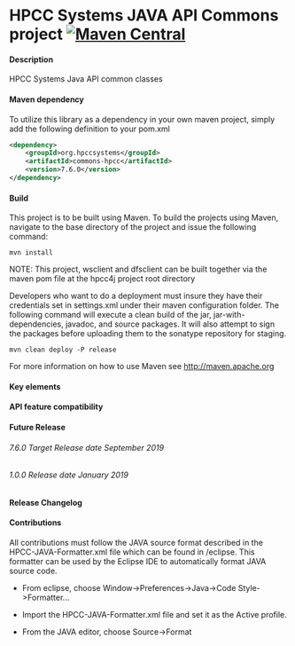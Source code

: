HPCC Systems JAVA API Commons project [![Maven Central](https://maven-badges.herokuapp.com/maven-central/org.hpccsystems/commons-hpcc/badge.svg?subject=commons-hpcc)](https://maven-badges.herokuapp.com/maven-central/org.hpccsystems/commons-hpcc)
=======================

#### Description
HPCC Systems Java API common classes

#### Maven dependency
To utilize this library as a dependency in your own maven project, simply add the following definition to your pom.xml

```xml
<dependency>
	<groupId>org.hpccsystems</groupId>
	<artifactId>commons-hpcc</artifactId>
	<version>7.6.0</version>
</dependency>
```

#### Build
This project is to be built using Maven. To build the projects using Maven, navigate to the base directory of the project and issue the following command:

`mvn install`

NOTE: This project, wsclient and dfsclient can be built together via the maven pom file at the hpcc4j project root directory

Developers who want to do a deployment must insure they have their credentials set in settings.xml under their maven configuration folder.  The following command will execute a clean build of the jar, jar-with-dependencies, javadoc, and source packages.  It will also attempt to sign the packages before uploading them to the sonatype repository for staging.

`mvn clean deploy -P release`


For more information on how to use Maven see http://maven.apache.org

#### Key elements

#### API feature compatibility

#### Future Release

###### 7.6.0 Target Release date September 2019

###### 1.0.0 Release date January 2019

#### Release Changelog

#### Contributions

All contributions must follow the JAVA source format described in the HPCC-JAVA-Formatter.xml file which can be found in /eclipse.
This formatter can be used by the Eclipse IDE to automatically format JAVA source code.

- From eclipse, choose Window->Preferences->Java->Code Style->Formatter...

- Import the HPCC-JAVA-Formatter.xml file and set it as the Active profile.

- From the JAVA editor, choose Source->Format


